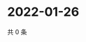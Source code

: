 # 2022-01-26

共 0 条

<!-- BEGIN WEIBO -->
<!-- 最后更新时间 Wed Jan 26 2022 20:17:24 GMT+0800 (China Standard Time) -->

<!-- END WEIBO -->
